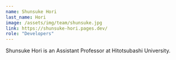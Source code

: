 ```yaml
---
name: Shunsuke Hori
last_name: Hori
image: /assets/img/team/shunsuke.jpg
link: https://shunsuke-hori.pages.dev/
role: "Developers"
---
```

Shunsuke Hori is an Assistant Professor at Hitotsubashi University.